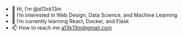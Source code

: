 - 👋 Hi, I’m @a13xk13m
- 👀 I’m interested in Web Design, Data Science, and Machine Learning
- 🌱 I’m currently learning React, Docker, and Flask
- 📫 How to reach me a13k13m@gmail.com
